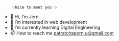         ✨Nice to meet you ✨
 - 👋 Hi, I’m Jern      
 - 👀 I’m interested in web development
 - 🎉 I’m currently learning Digital Engineering
 - 📫 How to reach me patratchaporn.u@gmail.com 


<!---
Paratchaporn/Paratchaporn is a ✨ special ✨ repository because its `README.md` (this file) appears on your GitHub profile.
You can click the Preview link to take a look at your changes.
--->
